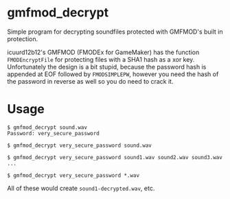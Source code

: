 # gmfmod_decrypt
Simple program for decrypting soundfiles protected with GMFMOD's built in protection.

icuurd12b12's GMFMOD (FMODEx for GameMaker) has the function `FMODEncryptFile` for protecting files with a SHA1 hash as a xor key.
Unfortunately the design is a bit stupid, because the password hash is appended at EOF followed by `FMODSIMPLEPW`, however you need the hash of the password in reverse as well so you do need to crack it.

# Usage
```
$ gmfmod_decrypt sound.wav
Password: very_secure_password
```

```
$ gmfmod_decrypt very_secure_password sound.wav
```

```
$ gmfmod_decrypt very_secure_password sound1.wav sound2.wav sound3.wav ...
```

```
$ gmfmod_decrypt very_secure_password *.wav
```

All of these would create `sound1-decrypted.wav`, etc.
